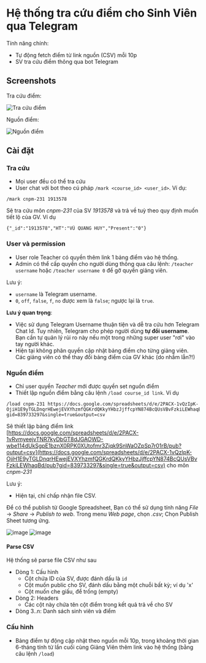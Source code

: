 # Hệ thống tra cứu điểm cho Sinh Viên qua Telegram

Tính năng chính:

- Tự động fetch điểm từ link nguồn (CSV) mỗi 10p
- SV tra cứu điểm thông qua bot Telegram

## Screenshots

Tra cứu điểm:

![Tra cứu điểm](https://github.com/ldt116/cse-mark/assets/2363783/4eec4f91-a0f1-48ea-ada9-35012c48c849)


Nguồn điểm:

![Nguồn điểm](https://github.com/ldt116/cse-mark/assets/2363783/d71911e8-fbe3-4841-af8d-df524928ffb6)


## Cài đặt

### Tra cứu 

- Mọi user đều có thể tra cứu
- User chat với bot theo cú pháp `/mark <course_id> <user_id>`. Ví dụ:

```
/mark cnpm-231 1913578
```

Sẽ tra cứu môn _cnpm-231_ của SV _1913578_ và trả về tuỳ theo quy định muốn tiết lộ của GV. Ví dụ

```
{"_id":"1913578","HT":"VŨ QUANG HUY","Present":"0"}
```

### User và permission

- User role Teacher có quyền thêm link 1 bảng điểm vào hệ thống.
- Admin có thể cấp quyền cho người dùng thông qua câu lệnh: `/teacher username` hoặc `/teacher username 0` để gỡ quyền giảng viên.

Lưu ý:
- `username` là Telegram username.
- `0`, `off`, `false`, `f`, `no` được xem là `false`; ngược lại là `true`.

**Lưu ý quan trọng**: 
- Việc sử dụng Telegram Username thuận tiện và dễ tra cứu hơn Telegram Chat Id. Tuy nhiên, Telegram cho phép người dùng __tự đổi username__. Bạn cần tự quản lý rủi ro này nếu một trong những super user "rơi" vào tay người khác.
- Hiện tại không phân quyền cập nhật bảng điểm cho từng giảng viên. Các giảng viên có thể thay đổi bảng điểm của GV khác (do nhầm lẫn?!)

### Nguồn điểm

- Chỉ user quyền _Teacher_ mới được quyền set nguồn điểm
- Thiết lập nguồn điểm bằng câu lệnh `/load course_id link`. Ví dụ

```
/load cnpm-231 https://docs.google.com/spreadsheets/d/e/2PACX-1vQzIpK-OjiH1E9yTGLDnqrHEwejEVXYhzmfQGKrdQKkyYHbzJjffcpYN874BcQUsVBvFzkiLEWhaqBd/pub?gid=839733297&single=true&output=csv
```

Sẽ thiết lập bảng điểm link [https://docs.google.com/spreadsheets/d/e/2PACX-1vRvmyeejvTNR7kyDbGT8dJGAOWD-wbe114dUkSgpE1bznX0RPK0XUtofmr3Zjqk9SnWaOZpSp7r01rB/pub?output=csv](https://docs.google.com/spreadsheets/d/e/2PACX-1vQzIpK-OjiH1E9yTGLDnqrHEwejEVXYhzmfQGKrdQKkyYHbzJjffcpYN874BcQUsVBvFzkiLEWhaqBd/pub?gid=839733297&single=true&output=csv) cho môn _cnpm-231_

Lưu ý:

- Hiện tại, chỉ chấp nhận file CSV.

Để có thể publish từ Google Spreadsheet, Bạn có thể sử dụng tính năng _File_ -> _Share_ -> _Publish to web_. Trong menu _Web page_, chọn _.csv_; Chọn Publish Sheet tương ứng.

![image](https://github.com/ldt116/cse-mark/assets/2363783/bedbf18b-65be-4761-83ed-8488e950f155)
![image](https://github.com/ldt116/cse-mark/assets/2363783/5c719d81-120e-4ff6-bc8b-93dac74999ff)


#### Parse CSV 

Hệ thống sẽ parse file CSV như sau

- Dòng 1: Cấu hình
  - Cột chứa ID của SV, được đánh dấu là `id`
  - Cột muốn public cho SV, đánh dấu bằng một chuỗi bất kỳ; ví dụ 'x'
  - Cột muốn che giấu, để trống (empty)
- Dòng 2: Headers
  - Các cột này chứa tên cột điểm trong kết quả trả về cho SV
- Dòng 3..n: Danh sách sinh viên và điểm
  

### Cấu hình

- Bảng điểm tự động cập nhật theo nguồn mỗi 10p, trong khoảng thời gian 6-tháng tính từ lần cuối cùng Giảng Viên thêm link vào hệ thống (bằng câu lệnh `/load`)
